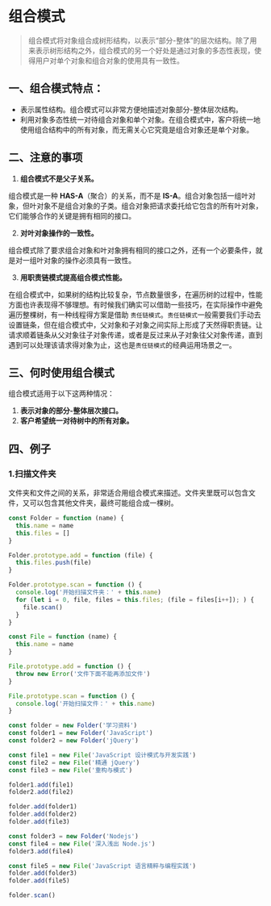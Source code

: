 # 组合模式

> 组合模式将对象组合成树形结构，以表示“部分-整体”的层次结构。除了用来表示树形结构之外，组合模式的另一个好处是通过对象的多态性表现，使得用户对单个对象和组合对象的使用具有一致性。

## 一、组合模式特点：

- 表示属性结构。组合模式可以非常方便地描述对象部分-整体层次结构。
- 利用对象多态性统一对待组合对象和单个对象。在组合模式中，客户将统一地使用组合结构中的所有对象，而无需关心它究竟是组合对象还是单个对象。

## 二、注意的事项

1. **组合模式不是父子关系。**

组合模式是一种 **HAS-A**（聚合）的关系，而不是 **IS-A**。组合对象包括一组叶对象，但叶对象不是组合对象的子类。组合对象把请求委托给它包含的所有叶对象，它们能够合作的关键是拥有相同的接口。

2. **对叶对象操作的一致性。**

组合模式除了要求组合对象和叶对象拥有相同的接口之外，还有一个必要条件，就是对一组叶对象的操作必须具有一致性。

3. **用职责链模式提高组合模式性能。**

在组合模式中，如果树的结构比较复杂，节点数量很多，在遍历树的过程中，性能方面也许表现得不够理想。有时候我们确实可以借助一些技巧，在实际操作中避免遍历整棵树，有一种线程得方案是借助 `责任链模式`。`责任链模式`一般需要我们手动去设置链条，但在组合模式中，父对象和子对象之间实际上形成了天然得职责链。让请求顺着链条从父对象往子对象传递，或者是反过来从子对象往父对象传递，直到遇到可以处理该请求得对象为止，这也是`责任链模式`的经典运用场景之一。

## 三、何时使用组合模式

组合模式适用于以下这两种情况：

1. **表示对象的部分-整体层次接口。**
2. **客户希望统一对待树中的所有对象。**

## 四、例子

### 1.扫描文件夹

文件夹和文件之间的关系，非常适合用组合模式来描述。文件夹里既可以包含文件，又可以包含其他文件夹，最终可能组合成一棵树。

```javascript
const Folder = function (name) {
  this.name = name
  this.files = []
}

Folder.prototype.add = function (file) {
  this.files.push(file)
}

Folder.prototype.scan = function () {
  console.log('开始扫描文件夹：' + this.name)
  for (let i = 0, file, files = this.files; (file = files[i++]); ) {
    file.scan()
  }
}
```

```javascript
const File = function (name) {
  this.name = name
}

File.prototype.add = function () {
  throw new Error('文件下面不能再添加文件')
}

File.prototype.scan = function () {
  console.log('开始扫描文件：' + this.name)
}
```

```javascript
const folder = new Folder('学习资料')
const folder1 = new Folder('JavaScript')
const folder2 = new Folder('jQuery')

const file1 = new File('JavaScript 设计模式与开发实践')
const file2 = new File('精通 jQuery')
const file3 = new File('重构与模式')

folder1.add(file1)
folder2.add(file2)

folder.add(folder1)
folder.add(folder2)
folder.add(file3)

const folder3 = new Folder('Nodejs')
const file4 = new File('深入浅出 Node.js')
folder3.add(file4)

const file5 = new File('JavaScript 语言精粹与编程实践')
folder.add(folder3)
folder.add(file5)

folder.scan()
```
